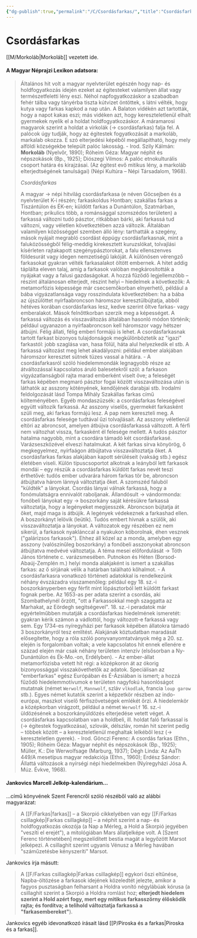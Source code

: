 ```yaml
---
{"dg-publish":true,"permalink":"/C/Csordásfarkas/","title":"Csordásfarkas","created":"2023-10-21T04:35","updated":"2024-04-05T19:09"}
---
```



# Csordásfarkas

[[M/Morkoláb\|Morkoláb]] vezetett ide.  

#### A Magyar Néprajzi Lexikon adatsora:

> Általános hit volt a magyar nyelvterület egészén hogy nap- és holdfogyatkozás idején ezeket az égitesteket valamilyen állat vagy természetfeletti lény eszi. Néhol napfogyatkozáskor a szabadban fehér tálba vagy tányérba tiszta kútvizet öntöttek, s látni vélték, hogy kutya vagy farkas kapkod a nap után. A Balaton vidékén azt tartották, hogy a napot kakas eszi; más vidéken azt, hogy kereszteletlenül elhalt gyermekek nyelik el a holdat holdfogyatkozáskor. A máramarosi magyarok szerint a holdat a virkolák (→ csordásfarkas) falja fel. A palócok úgy tudják, hogy az égitestek fogyatkozását a markoláb, markalab okozza. E szó elterjedési képéből megállapítható, hogy mely alföldi községekbe települt palóc lakosság. - Irod. Szily Kálmán: **Morkoláb** (Nyelvőr, 1890); Róheim Géza: Magyar néphit és népszokások (Bp., 1925); Diószegi Vilmos: A palóc etnokulturális csoport határa és kirajzásai. (Az égitest evő mitikus lény, a markoláb elterjedtségének tanulságai) (Népi Kultúra – Népi Társadalom, 1968).  
> 
> *Csordásfarkas*
> 
> A magyar → népi hitvilág csordásfarkasa (e néven Göcsejben és a nyelvterület K-i részén; farkaskoldus Hontban; szakállas farkas a Tiszántúlon és ÉK-en; küldött farkas a Dunántúlon, Szatmárban, Hontban; prikulics több, a románsággal szomszédos területen) a farkassá változni tudó pásztor, ritkábban bárki, aki farkassá tud változni, vagy véletlen következtében azzá változik. Általában valamilyen közösséggel szemben álló lény: tarthatták a szegény, mások nyájait megrabló csordást éppúgy csordásfarkasnak, mint a faluközösségből félig-meddig kirekesztett kuruzslókat, tolvajlási kísérleten rajtakapott szegénypásztorokat, a falu ellenszenves földesurát vagy idegen nemzetiségű lakóját. A különösen vérengző farkasokat gyakran vélték farkasalakot öltött embernek. A hitet addig táplálta eleven talaj, amíg a farkasok valóban megkárosították a nyájakat vagy a falusi gazdaságokat. A hozzá fűződő legjellemzőbb – részint általánosan elterjedt, részint helyi – hiedelmek a következők: A metamorfózis képessége már csecsemőkorban elnyerhető, például a bába vigyázatlansága vagy rosszindulata következtében: ha a bába az újszülöttet nyírfaabroncson háromszor keresztülbújtatja, abból hétéves korában csordásfarkas lesz, kedve szerint öltve farkas- vagy emberalakot. Mások felnőttkorban szerzik meg a képességet. A farkassá változás és visszaváltozás általában hasonló módon történik; például ugyanazon a nyírfaabroncson kell háromszor vagy hétszer átbújni. Félig állati, félig emberi formájú is lehet. A csordásfarkasnak tartott farkast bizonyos tulajdonságok megkülönböztetik az "igazi" farkastól: jobb szaglása van, hasa fölül, háta alul helyezkedik el stb. A farkassá változást meg lehet akadályozni: például ember alakjában háromszor keresztet sütnek tüzes vassal a hátára. - A csordásfarkasról szóló hiedelemmondák legnagyobb része az átváltozással kapcsolatos áruló balesetekről szól: a farkason vigyázatlanságból rajta marad emberként viselt öve; a feleségét farkas képében megmaró pásztor fogai között visszaváltozása után is láthatók az asszony kötényének, kendőjének darabjai stb. Irodalmi feldolgozását lásd Tompa Mihály Szakállas farkas című költeményében. Egyéb mondaszüzsék: a csordásfarkas feleségével együtt változik farkassá. Az asszony viselős, gyermekét farkasként szüli meg, aki farkas formájú lesz. A pap nem kereszteli meg. A csordásfarkas felesége tudtával űzi tolvajlásait. Az asszony véletlenül eltöri az abroncsot, amelyen átbújva csordásfarkassá változott. A férfi nem változhat vissza, farkasként él felesége mellett. A tudós pásztor hatalma nagyobb, mint a csordára támadó két csordásfarkasé. Varázseszközével elveszi hatalmukat. A két farkas sírva könyörög, ő megkegyelmez, nyírfaágon átbújtatva visszaváltoztatja őket. A csordásfarkas farkas alakjában kapott sérüléseit (vakság stb.) egész életében viseli. Külön típuscsoportot alkotnak a leányból lett farkasok mondái – egy részük a csordásfarkas küldött farkas nevét teszi érthetővé: tudós ember udvarára három farkas tör be, abroncson átbújtatva három lánnyá változtatja őket. A szomszéd faluból "küldték" a lányokat. Csordás lányai válnak farkassá, hogy a fonómulatságra ennivalót raboljanak. Állandósult → vándormonda: fonóbeli lányokat egy → boszorkány saját kérésükre farkassá változtatja, hogy a legényeket megijesszék. Abroncson bújtatja át őket, majd maga is átbújik. A legények védekeznek a farkashad ellen. A boszorkányt lelövik (leütik). Tudós embert hívnak a szülők, aki visszaváltoztatja a lányokat. A változatok egy részében ez nem sikerül, a farkasok nyaklánccal a nyakukon kóborolnak, éhen vesznek ("galárizsos farkasok"). Ehhez áll közel az a monda, amelyben egy asszony (valószínűleg boszorkány) a fonóbeli asszonyokat abroncson átbújtatva medvévé változtatja. A téma mesei előfordulását → Tóth János története c. varázsmesében. Putnokon és Héten (Borsod-Abaúj-Zemplén m.) helyi monda alakjaként is ismert a szakállas farkas: az ő sírjának vélik a határban található kőhalmot. - A csordásfarkasra vonatkozó történeti adatokkal is rendelkezünk néhány évszázadra visszamenőleg: például egy 18. sz.-i boszorkányperben egy férfit mint lópásztorból lett küldött farkast fognak perbe. Az 1653-as per adata szerint a csordás, aki Szombathelynél őrzött, "ott a Farkassokkal megh szaggatta az Marhakat, az Eördegh segitségevel". 18. sz.-i peradatok már egyértelműbben mutatják a csordásfarkas hiedelmének ismeretét: gyakran kérik számon a vádlottól, hogy változott-e farkassá vagy sem. Egy 1734-es nyíregyházi per farkasok képében állatokra támadó 3 boszorkányról tesz említést. Alakjának köztudatban maradását elősegítette, hogy a róla szóló ponyvanyomtatványok még a 20. sz. elején is forgalomban voltak; a vele kapcsolatos hit ennek ellenére e század elején már csak néhány területen intenzív (elsősorban a Ny-Dunántúlon és Ék-Mo.-on, Erdélyben). - Az ember-állat metamorfózisba vetett hit régi: a középkoron át az ókorig bizonyossággal visszakövethetők az adatok. Speciálisan az "emberfarkas" egész Európában és É-Ázsiában is ismert; a hozzá fűződő hiedelemmotívumok e területen nagyfokú hasonlóságot mutatnak (német `Werwolf`, `Mannwolf`, szláv `vlkodlak`, francia `loup garow` stb.). Egyes német kutatók szerint a képzetkör részben az indo-európai, maszkot viselő férfiszövetségek emlékét őrzi. A hiedelemkör a középkorban virágzott, például a német `Werwolf` 16. sz.-i üldözésének a boszorkányüldözés elterjedése vetett véget. A csordásfarkas kapcsolatban van a holdbeli, ill. holdat faló farkassal is (→ égitestek fogyatkozása), szlovák, délszláv, román hit szerint pedig – többek között – a kereszteletlenül meghaltak lelkéből lesz (→ kereszteletlen gyerek). - Irod. Gönczi Ferenc: A csordás farkas (Ethn., 1905); Róheim Géza: Magyar néphit és népszokások (Bp., 1925); Müller, K.: Die Werwolfsage (Marburg, 1937); Dégh Linda: Az AaTh 449/A mesetípus magyar redakciója (Ethn., 1960); Erdész Sándor: Állattá változások a nyírségi népi hiedelmekben (Nyíregyházi Jósa A. Múz. Évkve, 1968).  

#### Jankovics Marcell Jelkép-kalendárium...

...című könyvének Szent Ferencről szóló részéből való az alábbi magyarázat:  
> A [[F/Farkas\|farkas]] – a Skorpió cikkelyében van egy [[F/Farkas csillagkép\|Farkas csillagkép]] – a néphit szerint a nap- és holdfogyatkozás okozója (a Nap a Mérleg, a Hold a Skorpió jegyében "veszíti el erejét"), a mitológiában Mars állatjelképe volt. A \[Szent Ferenc történetében\] megszelídített bestia magát a legyőzött Marsot jelképezi. A csillaghit szerint ugyanis Vénusz a Mérleg havában "száműzetésbe kényszeríti" Marsot.  

Jankovics írja másutt:  
> A [[F/Farkas csillagkép\|Farkas csillagkép]] egykori őszi eltűnése, Napba-öltözése a farkasok idejének közeledtét jelezte, amikor a fagyos pusztaságban felharsant a Holdra vonító négylábúak kórusa (a csillaghit szerint a Skorpió a Holdra romlást hoz; **elterjedt hiedelem szerint a Hold azért fogy, mert egy mitikus farkasszörny élősködik rajta; és fordítva; a telihold változtatja farkassá a "farkasembereket"**).  

Jankovics egyéb idevonatkozó írásait lásd [[P/Piroska és a farkas\|Piroska és a farkas]].  